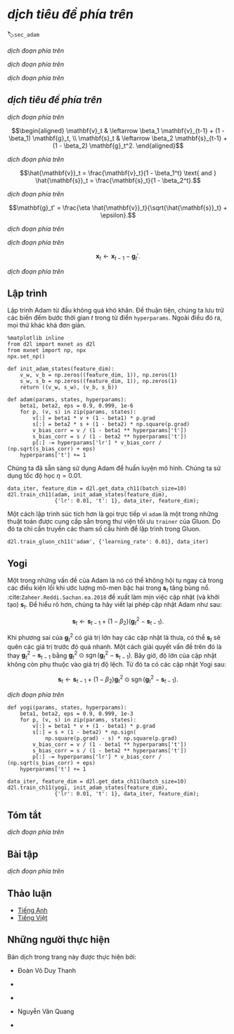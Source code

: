 <!-- ===================== Bắt đầu dịch Phần 1 ==================== -->
<!-- ========================================= REVISE PHẦN 1 - BẮT ĐẦU =================================== -->

<!--
# Adam
-->

# *dịch tiêu đề phía trên*
:label:`sec_adam`

<!--
In the discussions leading up to this section we encountered a number of techniques for efficient optimization.
Let us recap them in detail here:
-->

*dịch đoạn phía trên*

<!--
* We saw that :numref:`sec_sgd` is more effective than Gradient Descent when solving optimization problems, e.g., due to its inherent resilience to redundant data.
* We saw that :numref:`sec_minibatch_sgd` affords significant additional efficiency arising from vectorization, using larger sets of observations in one minibatch. 
This is the key to efficient multi-machine, multi-GPU and overall parallel processing.
* :numref:`sec_momentum` added a mechanism for aggregating a history of past gradients to accelerate convergence.
* :numref:`sec_adagrad` used per-coordinate scaling to allow for a computationally efficient preconditioner.
* :numref:`sec_rmsprop` decoupled per-coordinate scaling from a learning rate adjustment.
-->

*dịch đoạn phía trên*

<!--
Adam :cite:`Kingma.Ba.2014` combines all these techniques into one efficient learning algorithm.
As expected, this is an algorithm that has become rather popular as one of the more robust and effective optimization algorithms to use in deep learning.
It is not without issues, though.
In particular, :cite:`Reddi.Kale.Kumar.2019` show that there are situations where Adam can diverge due to poor variance control.
In a follow-up work :cite:`Zaheer.Reddi.Sachan.ea.2018` proposed a hotfix to Adam, called Yogi which addresses these issues.
More on this later. For now let us review the Adam algorithm.
-->

*dịch đoạn phía trên*

<!--
## The Algorithm
-->

## *dịch tiêu đề phía trên*

<!--
One of the key components of Adam is that it uses exponential weighted moving averages (also known as leaky averaging) 
to obtain an estimate of both the momentum and also the second moment of the gradient. 
That is, it uses the state variables
-->

*dịch đoạn phía trên*


$$\begin{aligned}
    \mathbf{v}_t & \leftarrow \beta_1 \mathbf{v}_{t-1} + (1 - \beta_1) \mathbf{g}_t, \\
    \mathbf{s}_t & \leftarrow \beta_2 \mathbf{s}_{t-1} + (1 - \beta_2) \mathbf{g}_t^2.
\end{aligned}$$

<!-- ===================== Kết thúc dịch Phần 1 ===================== -->

<!-- ===================== Bắt đầu dịch Phần 2 ===================== -->

<!--
Here $\beta_1$ and $\beta_2$ are nonnegative weighting parameters.
Common choices for them are $\beta_1 = 0.9$ and $\beta_2 = 0.999$.
That is, the variance estimate moves *much more slowly* than the momentum term.
Note that if we initialize $\mathbf{v}_0 = \mathbf{s}_0 = 0$ we have a significant amount of bias initially towards smaller values.
This can be addressed by using the fact that $\sum_{i=0}^t \beta^i = \frac{1 - \beta^t}{1 - \beta}$ to re-normalize terms.
Correspondingly the normalized state variables are given by
-->

*dịch đoạn phía trên*


$$\hat{\mathbf{v}}_t = \frac{\mathbf{v}_t}{1 - \beta_1^t} \text{ and } \hat{\mathbf{s}}_t = \frac{\mathbf{s}_t}{1 - \beta_2^t}.$$


<!--
Armed with the proper estimates we can now write out the update equations.
First, we rescale the gradient in a manner very much akin to that of RMSProp to obtain
-->

*dịch đoạn phía trên*


$$\mathbf{g}_t' = \frac{\eta \hat{\mathbf{v}}_t}{\sqrt{\hat{\mathbf{s}}_t} + \epsilon}.$$


<!--
Unlike RMSProp our update uses the momentum $\hat{\mathbf{v}}_t$ rather than the gradient itself.
Moreover, there is a slight cosmetic difference as the rescaling happens using $\frac{1}{\sqrt{\hat{\mathbf{s}}_t} + \epsilon}$ instead of $\frac{1}{\sqrt{\hat{\mathbf{s}}_t + \epsilon}}$.
The former works arguably slightly better in practice, hence the deviation from RMSProp.
Typically we pick $\epsilon = 10^{-6}$ for a good trade-off between numerical stability and fidelity.
-->

*dịch đoạn phía trên*

<!--
Now we have all the pieces in place to compute updates.
This is slightly anticlimactic and we have a simple update of the form
-->

*dịch đoạn phía trên*


$$\mathbf{x}_t \leftarrow \mathbf{x}_{t-1} - \mathbf{g}_t'.$$


<!--
Reviewing the design of Adam its inspiration is clear.
Momentum and scale are clearly visible in the state variables.
Their rather peculiar definition forces us to debias terms (this could be fixed by a slightly different initialization and update condition).
Second, the combination of both terms is pretty straightforward, given RMSProp.
Last, the explicit learning rate $\eta$ allows us to control the step length to address issues of convergence.
-->

*dịch đoạn phía trên*

<!-- ===================== Kết thúc dịch Phần 2 ===================== -->

<!-- ===================== Bắt đầu dịch Phần 3 ===================== -->

<!-- ========================================= REVISE PHẦN 1 - KẾT THÚC ===================================-->

<!-- ========================================= REVISE PHẦN 2 - BẮT ĐẦU ===================================-->

<!--
## Implementation
-->

## Lập trình

<!--
Implementing Adam from scratch is not very daunting.
For convenience we store the timestep counter $t$ in the `hyperparams` dictionary.
Beyond that all is straightforward.
-->

Lập trình Adam từ đầu không quá khó khăn.
Để thuận tiện, chúng ta lưu trữ các biến đếm bước thời gian $t$ trong từ điển `hyperparams`.
Ngoài điều đó ra, mọi thứ khác khá đơn giản.


```{.python .input  n=2}
%matplotlib inline
from d2l import mxnet as d2l
from mxnet import np, npx
npx.set_np()

def init_adam_states(feature_dim):
    v_w, v_b = np.zeros((feature_dim, 1)), np.zeros(1)
    s_w, s_b = np.zeros((feature_dim, 1)), np.zeros(1)
    return ((v_w, s_w), (v_b, s_b))

def adam(params, states, hyperparams):
    beta1, beta2, eps = 0.9, 0.999, 1e-6
    for p, (v, s) in zip(params, states):
        v[:] = beta1 * v + (1 - beta1) * p.grad
        s[:] = beta2 * s + (1 - beta2) * np.square(p.grad)
        v_bias_corr = v / (1 - beta1 ** hyperparams['t'])
        s_bias_corr = s / (1 - beta2 ** hyperparams['t'])
        p[:] -= hyperparams['lr'] * v_bias_corr / (np.sqrt(s_bias_corr) + eps)
    hyperparams['t'] += 1
```


<!--
We are ready to use Adam to train the model.
We use a learning rate of $\eta = 0.01$.
-->

Chúng ta đã sẵn sàng sử dụng Adam để huấn luyện mô hình.
Chúng ta sử dụng tốc độ học $\eta = 0.01$.


```{.python .input  n=5}
data_iter, feature_dim = d2l.get_data_ch11(batch_size=10)
d2l.train_ch11(adam, init_adam_states(feature_dim),
               {'lr': 0.01, 't': 1}, data_iter, feature_dim);
```


<!--
A more concise implementation is straightforward since `adam` is one of the algorithms provided as part of the Gluon `trainer` optimization library.
Hence we only need to pass configuration parameters for an implementation in Gluon.
-->

Một cách lập trình súc tích hơn là gọi trực tiếp vì `adam` là một trong những thuật toán được cung cấp sẵn trong thư viện tối ưu `trainer` của Gluon.
Do đó ta chỉ cần truyền các tham số cấu hình để lập trình trong Gluon.


```{.python .input  n=11}
d2l.train_gluon_ch11('adam', {'learning_rate': 0.01}, data_iter)
```


<!--
## Yogi
-->

## Yogi


<!--
One of the problems of Adam is that it can fail to converge even in convex settings when the second moment estimate in $\mathbf{s}_t$ blows up.
As a fix :cite:`Zaheer.Reddi.Sachan.ea.2018` proposed a refined update (and initialization) for $\mathbf{s}_t$.
To understand what's going on, let us rewrite the Adam update as follows:
-->

Một trong những vấn đề của Adam là nó có thể không hội tụ ngay cả trong các điều kiện lồi khi ước lượng mô-men bậc hai trong $\mathbf{s}_t$ tăng bùng nổ.
:cite:`Zaheer.Reddi.Sachan.ea.2018` đề xuất làm mịn việc cập nhật (và khởi tạo) $\mathbf{s}_t$.
Để hiểu rõ hơn, chúng ta hãy viết lại phép cập nhật Adam như sau:


$$\mathbf{s}_t \leftarrow \mathbf{s}_{t-1} + (1 - \beta_2) \left(\mathbf{g}_t^2 - \mathbf{s}_{t-1}\right).$$


<!--
Whenever $\mathbf{g}_t^2$ has high variance or updates are sparse, $\mathbf{s}_t$ might forget past values too quickly.
A possible fix for this is to replace $\mathbf{g}_t^2 - \mathbf{s}_{t-1}$ by $\mathbf{g}_t^2 \odot \mathop{\mathrm{sgn}}(\mathbf{g}_t^2 - \mathbf{s}_{t-1})$.
Now the magnitude of the update no longer depends on the amount of deviation.
This yields the Yogi updates
-->

Khi phương sai của $\mathbf{g}_t^2$ có giá trị lớn hay các cập nhật là thưa, có thể $\mathbf{s}_t$ sẽ quên các giá trị trước đó quá nhanh.
Một cách giải quyết vấn đề trên đó là thay $\mathbf{g}_t^2 - \mathbf{s}_{t-1}$ bằng $\mathbf{g}_t^2 \odot \mathop{\mathrm{sgn}}(\mathbf{g}_t^2 - \mathbf{s}_{t-1})$.
Bây giờ, độ lớn của cập nhật không còn phụ thuộc vào giá trị độ lệch.
Từ đó ta có các cập nhật Yogi sau:

<!-- ===================== Kết thúc dịch Phần 3 ===================== -->

<!-- ===================== Bắt đầu dịch Phần 4 ===================== -->


$$\mathbf{s}_t \leftarrow \mathbf{s}_{t-1} + (1 - \beta_2) \mathbf{g}_t^2 \odot \mathop{\mathrm{sgn}}(\mathbf{g}_t^2 - \mathbf{s}_{t-1}).$$


<!--
The authors furthermore advise to initialize the momentum on a larger initial batch rather than just initial pointwise estimate.
We omit the details since they are not material to the discussion and since even without this convergence remains pretty good.
-->

*dịch đoạn phía trên*


```{.python .input}
def yogi(params, states, hyperparams):
    beta1, beta2, eps = 0.9, 0.999, 1e-3
    for p, (v, s) in zip(params, states):
        v[:] = beta1 * v + (1 - beta1) * p.grad
        s[:] = s + (1 - beta2) * np.sign(
            np.square(p.grad) - s) * np.square(p.grad)
        v_bias_corr = v / (1 - beta1 ** hyperparams['t'])
        s_bias_corr = s / (1 - beta2 ** hyperparams['t'])
        p[:] -= hyperparams['lr'] * v_bias_corr / (np.sqrt(s_bias_corr) + eps)
    hyperparams['t'] += 1

data_iter, feature_dim = d2l.get_data_ch11(batch_size=10)
d2l.train_ch11(yogi, init_adam_states(feature_dim),
               {'lr': 0.01, 't': 1}, data_iter, feature_dim);
```


<!--
## Summary
-->

## Tóm tắt

<!--
* Adam combines features of many optimization algorithms into a fairly robust update rule.
* Created on the basis of RMSProp, Adam also uses EWMA on the minibatch stochastic gradient
* Adam uses bias correction to adjust for a slow startup when estimating momentum and a second moment.
* For gradients with significant variance we may encounter issues with convergence. 
They can be amended by using larger minibatches or by switching to an improved estimate for $\mathbf{s}_t$. 
Yogi offers such an alternative.
-->

*dịch đoạn phía trên*

<!--
## Exercises
-->

## Bài tập

<!--
1. Adjust the learning rate and observe and analyze the experimental results.
2. Can you rewrite momentum and second moment updates such that it does not require bias correction?
3. Why do you need to reduce the learning rate $\eta$ as we converge?
4. Try to construct a case for which Adam diverges and Yogi converges?
-->

*dịch đoạn phía trên*

<!-- ===================== Kết thúc dịch Phần 4 ===================== -->
<!-- ========================================= REVISE PHẦN 2 - KẾT THÚC ===================================-->

## Thảo luận
* [Tiếng Anh](https://discuss.mxnet.io/t/2378)
* [Tiếng Việt](https://forum.machinelearningcoban.com/c/d2l)

## Những người thực hiện
Bản dịch trong trang này được thực hiện bởi:
<!--
Tác giả của mỗi Pull Request điền tên mình và tên những người review mà bạn thấy
hữu ích vào từng phần tương ứng. Mỗi dòng một tên, bắt đầu bằng dấu `*`.

Lưu ý:
* Nếu reviewer không cung cấp tên, bạn có thể dùng tên tài khoản GitHub của họ
với dấu `@` ở đầu. Ví dụ: @aivivn.

* Tên đầy đủ của các reviewer có thể được tìm thấy tại https://github.com/aivivn/d2l-vn/blob/master/docs/contributors_info.md
-->

* Đoàn Võ Duy Thanh
<!-- Phần 1 -->
* 

<!-- Phần 2 -->
* 

<!-- Phần 3 -->
* Nguyễn Văn Quang

<!-- Phần 4 -->
* 
